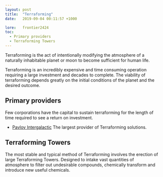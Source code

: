 ```yaml
---
layout: post
title:  "Terraforming"
date:   2019-09-04 00:11:57 +1000

lore:	frontier2424
toc:
  - Primary providers
  - Terraforming Towers
---
```

Terraforming is the act of intentionally modifying the atmosphere of a naturally inhabitable planet or moon to become sufficient for human life.

Terraforming is an incredibly expensive and time consuming operation requiring a large investment and decades to complete. The viability of terraforming depends greatly on the initial conditions of the planet and the desired outcome.

## Primary providers
Few corporations have the capital to sustain terraforming for the length of time required to see a return on investment.

- [Pavlov Intergalactic](/frontier2424/factions/pavlovintergalactic/) The largest provider of Terraforming solutions.

## Terraforming Towers
The most stable and typical method of Terraforming involves the erection of large Terraforming Towers. Designed to intake vast quantities of atmosphere to filter out undesirable compounds, chemically transform and introduce new useful chemicals.
